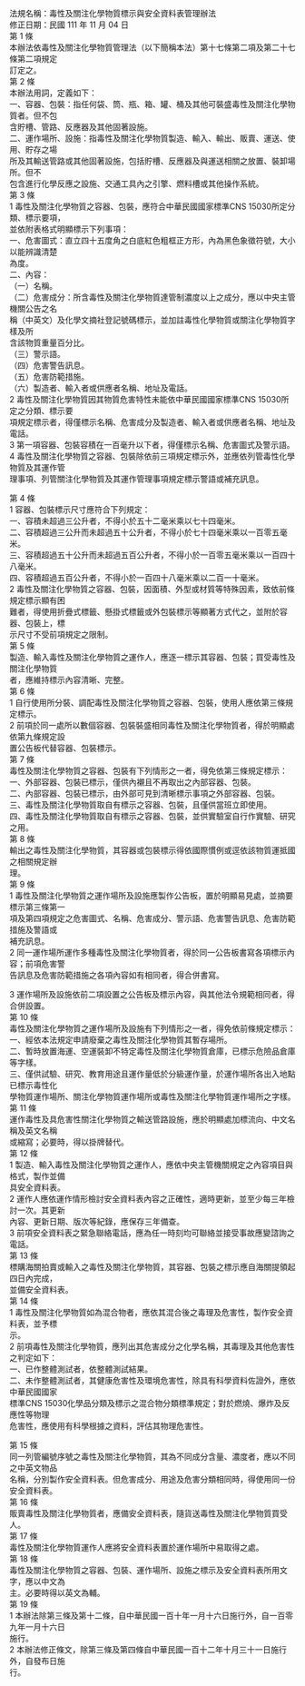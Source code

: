 法規名稱：毒性及關注化學物質標示與安全資料表管理辦法  
修正日期：民國 111 年 11 月 04 日  
第 1 條  
本辦法依毒性及關注化學物質管理法（以下簡稱本法）第十七條第二項及第二十七條第二項規定  
訂定之。  
第 2 條  
本辦法用詞，定義如下：  
一、容器、包裝：指任何袋、筒、瓶、箱、罐、桶及其他可裝盛毒性及關注化學物質者。但不包  
含貯槽、管路、反應器及其他固著設施。  
二、運作場所、設施：指毒性及關注化學物質製造、輸入、輸出、販賣、運送、使用、貯存之場  
所及其輸送管路或其他固著設施，包括貯槽、反應器及與運送相關之放置、裝卸場所。但不  
包含進行化學反應之設施、交通工具內之引擎、燃料槽或其他操作系統。  
第 3 條  
1 毒性及關注化學物質之容器、包裝，應符合中華民國國家標準CNS 15030所定分類、標示要項，  
並依附表格式明顯標示下列事項：  
一、危害圖式：直立四十五度角之白底紅色粗框正方形，內為黑色象徵符號，大小以能辨識清楚  
為度。  
二、內容：  
（一）名稱。  
（二）危害成分：所含毒性及關注化學物質達管制濃度以上之成分，應以中央主管機關公告之名  
稱（中英文）及化學文摘社登記號碼標示，並加註毒性化學物質或關注化學物質字樣及所  
含該物質重量百分比。  
（三）警示語。  
（四）危害警告訊息。  
（五）危害防範措施。  
（六）製造者、輸入者或供應者名稱、地址及電話。  
2 毒性及關注化學物質因其物質危害特性未能依中華民國國家標準CNS 15030所定之分類、標示要  
項規定標示者，得僅標示名稱、危害成分及製造者、輸入者或供應者名稱、地址及電話。  
3 第一項容器、包裝容積在一百毫升以下者，得僅標示名稱、危害圖式及警示語。  
4 毒性及關注化學物質之容器、包裝除依前三項規定標示外，並應依列管毒性化學物質及其運作管  
理事項、列管關注化學物質及其運作管理事項規定標示警語或補充訊息。  


第 4 條  
1 容器、包裝標示尺寸應符合下列規定：  
一、容積未超過三公升者，不得小於五十二毫米乘以七十四毫米。  
二、容積超過三公升而未超過五十公升者，不得小於七十四毫米乘以一百零五毫米。  
三、容積超過五十公升而未超過五百公升者，不得小於一百零五毫米乘以一百四十八毫米。  
四、容積超過五百公升者，不得小於一百四十八毫米乘以二百一十毫米。  
2 毒性及關注化學物質之容器、包裝，因面積、外型或材質等特殊因素，致依前條規定標示顯有困  
難者，得使用折疊式標籤、懸掛式標籤或外包裝標示等顯著方式代之，並附於容器、包裝上，標  
示尺寸不受前項規定之限制。  
第 5 條  
製造、輸入毒性及關注化學物質之運作人，應逐一標示其容器、包裝；買受毒性及關注化學物質  
者，應維持標示內容清晰、完整。  
第 6 條  
1 自行使用所分裝、調配毒性及關注化學物質之容器、包裝，使用人應依第三條規定標示。  
2 前項於同一處所以數個容器、包裝裝盛相同毒性及關注化學物質者，得於明顯處依第九條規定設  
置公告板代替容器、包裝標示。  
第 7 條  
毒性及關注化學物質之容器、包裝有下列情形之一者，得免依第三條規定標示：  
一、外部容器、包裝已標示，僅供內襯且不再取出之內部容器、包裝。  
二、內部容器、包裝已標示，由外部可見到清晰標示事項之外部容器、包裝。  
三、毒性及關注化學物質取自有標示之容器、包裝，且僅供當班立即使用。  
四、毒性及關注化學物質取自有標示之容器、包裝，並供實驗室自行作實驗、研究之用。  
第 8 條  
輸出之毒性及關注化學物質，其容器或包裝標示得依國際慣例或逕依該物質運抵國之相關規定辦  
理。  
第 9 條  
1 毒性及關注化學物質之運作場所及設施應製作公告板，置於明顯易見處，並摘要標示第三條第一  
項及第四項規定之危害圖式、名稱、危害成分、警示語、危害警告訊息、危害防範措施及警語或  
補充訊息。  
2 同一運作場所運作多種毒性及關注化學物質者，得於同一公告板書寫各項標示內容；前項危害警  
告訊息及危害防範措施之各項內容如有相同者，得合併書寫。  


3 運作場所及設施依前二項設置之公告板及標示內容，與其他法令規範相同者，得合併設置。  
第 10 條  
毒性及關注化學物質之運作場所及設施有下列情形之一者，得免依前條規定標示：  
一、經依本法規定申請廢棄之毒性及關注化學物質其暫存場所。  
二、暫時放置海運、空運裝卸不特定毒性及關注化學物質倉庫，已標示危險品倉庫等字樣。  
三、僅供試驗、研究、教育用途且運作量低於分級運作量，於運作場所各出入地點已標示毒性化  
學物質運作場所、關注化學物質運作場所或毒性及關注化學物質運作場所之字樣。  
第 11 條  
運作毒性及具危害性關注化學物質之輸送管路設施，應於明顯處加標流向、中文名稱及英文名稱  
或縮寫；必要時，得以掛牌替代。  
第 12 條  
1 製造、輸入毒性及關注化學物質之運作人，應依中央主管機關規定之內容項目與格式，製作並備  
具安全資料表。  
2 運作人應依運作情形檢討安全資料表內容之正確性，適時更新，並至少每三年檢討一次。其更新  
內容、更新日期、版次等紀錄，應保存三年備查。  
3 前項安全資料表之緊急聯絡電話，應為任一時刻均可聯絡並接受事故應變諮詢之電話。  
第 13 條  
標購海關拍賣或輸入之毒性及關注化學物質，其容器、包裝之標示應自海關提領起四日內完成，  
並備安全資料表。  
第 14 條  
1 毒性及關注化學物質如為混合物者，應依其混合後之毒理及危害性，製作安全資料表，並予標  
示。  
2 前項毒性及關注化學物質，應列出其危害成分之化學名稱，其毒理及其他危害性之判定如下：  
一、已作整體測試者，依整體測試結果。  
二、未作整體測試者，其健康危害性及環境危害性，除具有科學資料佐證外，應依中華民國國家  
標準CNS 15030化學品分類及標示之混合物分類標準規定；對於燃燒、爆炸及反應性等物理  
危害性，應使用有科學根據之資料，評估其物理危害性。  


第 15 條  
同一列管編號序號之毒性及關注化學物質，其為不同成分含量、濃度者，應以不同之中英文物品  
名稱，分別製作安全資料表。但危害成分、用途及危害分類相同時，得使用同一份安全資料表。  
第 16 條  
販賣毒性及關注化學物質者，應備安全資料表，隨貨送毒性及關注化學物質買受人。  
第 17 條  
毒性及關注化學物質運作人應將安全資料表置於運作場所中易取得之處。  
第 18 條  
毒性及關注化學物質之容器、包裝、運作場所、設施之標示及安全資料表所用文字，應以中文為  
主。必要時得以英文為輔。  
第 19 條  
1 本辦法除第三條及第十二條，自中華民國一百十年一月十六日施行外，自一百零九年一月十六日  
施行。  
2 本辦法修正條文，除第三條及第四條自中華民國一百十二年十月三十一日施行外，自發布日施  
行。  


